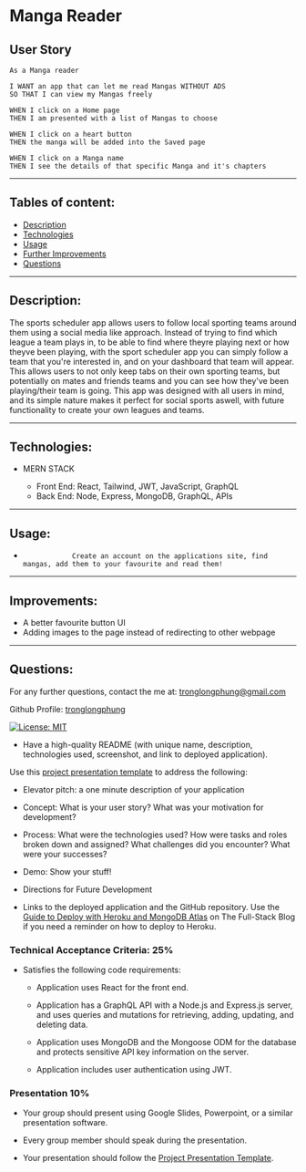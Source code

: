 # Manga Reader

## User Story

```
As a Manga reader

I WANT an app that can let me read Mangas WITHOUT ADS
SO THAT I can view my Mangas freely

WHEN I click on a Home page
THEN I am presented with a list of Mangas to choose

WHEN I click on a heart button
THEN the manga will be added into the Saved page

WHEN I click on a Manga name
THEN I see the details of that specific Manga and it's chapters
```

---

## Tables of content:

- [Description](#description)
- [Technologies](#technologies)
- [Usage](#usage)
- [Further Improvements](#improvements)
- [Questions](#questions)

---

## Description:

The sports scheduler app allows users to follow local sporting teams around them using a social media like approach. Instead of trying to find which league a team plays in, to be able to find where theyre playing next or how theyve been playing, with the sport scheduler app you can simply follow a team that you're interested in, and on your dashboard that team will appear. This allows users to not only keep tabs on their own sporting teams, but potentially on mates and friends teams and you can see how they've been playing/their team is going. This app was designed with all users in mind, and its simple nature makes it perfect for social sports aswell, with future functionality to create your own leagues and teams.

---

## Technologies:

- MERN STACK

  - Front End: React, Tailwind, JWT, JavaScript, GraphQL
  - Back End: Node, Express, MongoDB, GraphQL, APIs

---

## Usage:

-                 Create an account on the applications site, find mangas, add them to your favourite and read them!

---

## Improvements:

- A better favourite button UI
- Adding images to the page instead of redirecting to other webpage

---

## Questions:

For any further questions, contact the me at: tronglongphung@gmail.com

Github Profile: [tronglongphung](https://github.com/tronglongphung)

[![License: MIT](https://img.shields.io/badge/License-MIT-yellow.svg)](https://opensource.org/licenses/MIT)

<!--  -->

- Have a high-quality README (with unique name, description, technologies used, screenshot, and link to deployed application).

Use this [project presentation template](https://docs.google.com/presentation/d/10QaO9KH8HtUXj__81ve0SZcpO5DbMbqqQr4iPpbwKks/edit?usp=sharing) to address the following:

- Elevator pitch: a one minute description of your application

- Concept: What is your user story? What was your motivation for development?

- Process: What were the technologies used? How were tasks and roles broken down and assigned? What challenges did you encounter? What were your successes?

- Demo: Show your stuff!

- Directions for Future Development

- Links to the deployed application and the GitHub repository. Use the [Guide to Deploy with Heroku and MongoDB Atlas](https://coding-boot-camp.github.io/full-stack/mongodb/deploy-with-heroku-and-mongodb-atlas) on The Full-Stack Blog if you need a reminder on how to deploy to Heroku.

### Technical Acceptance Criteria: 25%

- Satisfies the following code requirements:

  - Application uses React for the front end.

  - Application has a GraphQL API with a Node.js and Express.js server, and uses queries and mutations for retrieving, adding, updating, and deleting data.

  - Application uses MongoDB and the Mongoose ODM for the database and protects sensitive API key information on the server.

  - Application includes user authentication using JWT.

### Presentation 10%

- Your group should present using Google Slides, Powerpoint, or a similar presentation software.

- Every group member should speak during the presentation.

- Your presentation should follow the [Project Presentation Template](https://docs.google.com/presentation/d/10QaO9KH8HtUXj__81ve0SZcpO5DbMbqqQr4iPpbwKks/edit?usp=sharing).
